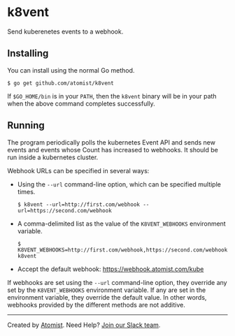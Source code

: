 # k8vent

Send kuberenetes events to a webhook.

## Installing

You can install using the normal Go method.

    $ go get github.com/atomist/k8vent

If `$GO_HOME/bin` is in your `PATH`, then the `k8vent` binary will be
in your path when the above command completes successfully.

## Running

The program periodically polls the kubernetes Event API and sends new
events and events whose Count has increased to webhooks.  It should be
run inside a kubernetes cluster.

Webhook URLs can be specified in several ways:

-   Using the `--url` command-line option, which can be specified
    multiple times.

        $ k8vent --url=http://first.com/webhook --url=https://second.com/webhook

-   A comma-delimited list as the value of the `K8VENT_WEBHOOKS`
    environment variable.

        $ K8VENT_WEBHOOKS=http://first.com/webhook,https://second.com/webhook k8vent

-   Accept the default webhook: https://webhook.atomist.com/kube

If webhooks are set using the `--url` command-line option, they
override any set by the `K8VENT_WEBHOOKS` environment variable.  If
any are set in the environment variable, they override the default
value.  In other words, webhooks provided by the different methods are
not additive.

---

Created by [Atomist][atomist].
Need Help?  [Join our Slack team][slack].

[atomist]: https://www.atomist.com/
[slack]: https://join.atomist.com/
